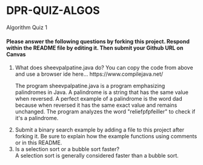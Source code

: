 # DPR-QUIZ-ALGOS
Algorithm Quiz 1
 
<h4>Please answer the following questions by forking this project. Respond within the README file by editing it. Then submit your Github URL on Canvas</h4>
<ol>
 
 <li>What does sheevpalpatine.java do? You can copy the code from above and use a browser ide here... https://www.compilejava.net/</li>
 
 The program sheevpalpatine.java is a program emphasizing palindromes in Java. A palindrome is a string that has the same value when reversed. A perfect example of a palindrome is the word dad because when reversed it has the same exact value and remains unchanged. The program analyzes the word "reliefpfpfeiller" to check if it's a palindrome.
  
  <li>Submit a binary search example by adding a file to this project after forking it. Be sure to explain how the example functions using comments or in this README.</li>
 

 
 
  <li>Is a selection sort or a bubble sort faster?</li>
   A selection sort is generally considered faster than a bubble sort.
 </ol>
